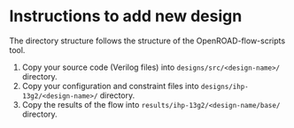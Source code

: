 # Instructions to add new design

The directory structure follows the structure of the OpenROAD-flow-scripts tool. 

1. Copy your source code (Verilog files) into `designs/src/<design-name>/` directory.
2. Copy your configuration and constraint files into `designs/ihp-13g2/<design-name>/` directory.
3. Copy the results of the flow into `results/ihp-13g2/<design-name/base/` directory.
